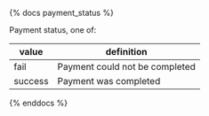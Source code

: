 {% docs payment_status %}

Payment status, one of:

| value   | definition                     |
| ------- | ------------------------------ |
| fail    | Payment could not be completed |
| success | Payment was completed          |

{% enddocs %}
